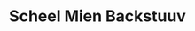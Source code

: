 ---
title: "Scheel Mien Backstuuv"
url: /neustadt-in-holstein/scheel-mien-backstuuv/
shop: Bäckerei
---